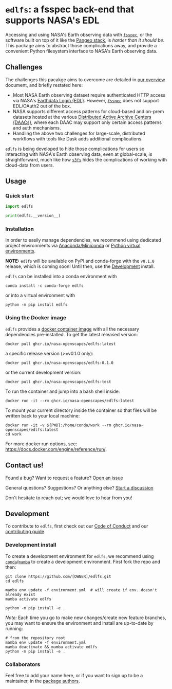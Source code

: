 # `edlfs`: a fsspec back-end that supports NASA's EDL

Accessing and using NASA's Earth observing data with [`fsspec`](https://filesystem-spec.readthedocs.io/en/latest/), or the software built on top of it like the [Pangeo stack](https://pangeo.io/), is *harder than it should be*. This package aims to abstract those complications away, and provide a convenient Python filesystem interface to NASA's Earth observing data.

## Challenges

The challenges this pacakge aims to overcome are detailed in [our overview](docs/overview.md) document, and briefly restated here:

* Most NASA Earth observing dataset require authenticated HTTP access via NASA's [Earthdata Login (EDL)]((https://urs.earthdata.nasa.gov/)). However, [`fsspec`](https://filesystem-spec.readthedocs.io/en/latest/) does not support EDL/OAuth2 out of the box.
* NASA supports different access patterns for cloud-based and on-prem datasets hosted at the various [Distributed Active Archive Centers (DAACs)](https://www.earthdata.nasa.gov/eosdis/daacs), where each DAAC may support only certain access patterns and auth mechanisms.
* Handling the above two challenges for large-scale, distributed workflows with tools like Dask adds additional complications. 

`edlfs` is being developed to hide those complications for users so interacting with NASA's Earth observing data, even at global-scale, is straightforward, much like how [`s3fs`](https://github.com/fsspec/s3fs) hides the complications of working with cloud-data from users. 

## Usage

### Quick start

```python
import edlfs

print(edlfs.__version__)
```

### Installation

In order to easily manage dependencies, we recommend using dedicated project environments
via [Anaconda/Miniconda](https://docs.conda.io/projects/conda/en/latest/user-guide/install/index.html)
or [Python virtual environments](https://docs.python.org/3/tutorial/venv.html).

**NOTE:** `edlfs` will be available on PyPI and conda-forge with the `v0.1.0` release, which is coming soon! Until then, use the [Development](#development) install.

`edlfs` can be installed into a conda environment with

```shell
conda install -c conda-forge edlfs
```

or into a virtual environment with

```shell
python -m pip install edlfs
```

### Using the Docker image
`edlfs` provides a [docker container image](https://docs.docker.com/get-started/) with all the necessary dependencies pre-installed. To get the latest released version: 
```shell
docker pull ghcr.io/nasa-openscapes/edlfs:latest
```
a specific release version (>=v0.1.0 only):
```shell
docker pull ghcr.io/nasa-openscapes/edlfs:0.1.0
```
or the current development version:
```shell
docker pull ghcr.io/nasa-openscapes/edlfs:test
```

To run the container and jump into a bash shell inside:
```shell
docker run -it --rm ghcr.io/nasa-openscapes/edlfs:latest
```
To mount your current directory inside the container so that files will be written back to your local machine:
```shell
docker run -it -v ${PWD}:/home/conda/work --rm ghcr.io/nasa-openscapes/edlfs:latest
cd work
```
For more docker run options, see: <https://docs.docker.com/engine/reference/run/>.


## Contact us!

Found a bug? Want to request a feature?
[Open an issue](https://github.com/ASFHyP3/NASA-Openscapes/edlfs/new)

General questions? Suggestions? Or anything else?
[Start a discussion](https://github.com/NASA-Openscapes/edlfs/discussions/new)

Don't hesitate to reach out; we would love to hear from you!

## Development

To contribute to `edlfs`, first check out our [Code of Conduct](CODE_OF_CONDUCT.md) and our [contributing guide](docs/CONTRIBUTING.md).

### Development install

To create a development environment for `edlfs`, we recommend using [`conda`](https://docs.conda.io/projects/conda/en/latest/user-guide/install/index.html)/[`mamba`](https://github.com/mamba-org/mamba) to create a development environment. First fork the repo and then:
```shell
git clone https://github.com/[OWNER]/edlfs.git
cd edlfs

mamba env update -f environment.yml  # will create if env. doesn't already exist
mamba activate edlfs

python -m pip install -e .
```

*Note:* Each time you go to make new changes/create new feature branches, you may want to ensure the environment and install are up-to-date by running:
```shell
# from the repository root
mamba env update -f environment.yml
mamba deactivate && mamba activate edlfs
python -m pip install -e .
```

### Collaborators

Feel free to add your name here, or if you want to sign up to be a maintainer, in the [package authors](pyproject.toml).
